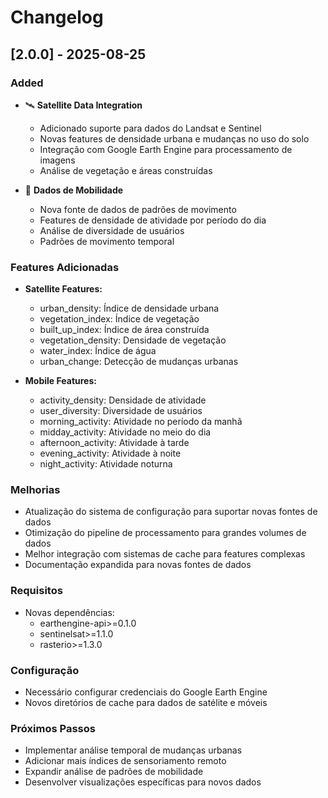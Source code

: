 # Changelog

## [2.0.0] - 2025-08-25

### Added
- 🛰️ **Satellite Data Integration**
  - Adicionado suporte para dados do Landsat e Sentinel
  - Novas features de densidade urbana e mudanças no uso do solo
  - Integração com Google Earth Engine para processamento de imagens
  - Análise de vegetação e áreas construídas

- 📱 **Dados de Mobilidade**
  - Nova fonte de dados de padrões de movimento
  - Features de densidade de atividade por período do dia
  - Análise de diversidade de usuários
  - Padrões de movimento temporal

### Features Adicionadas
- **Satellite Features:**
  - urban_density: Índice de densidade urbana
  - vegetation_index: Índice de vegetação
  - built_up_index: Índice de área construída
  - vegetation_density: Densidade de vegetação
  - water_index: Índice de água
  - urban_change: Detecção de mudanças urbanas

- **Mobile Features:**
  - activity_density: Densidade de atividade
  - user_diversity: Diversidade de usuários
  - morning_activity: Atividade no período da manhã
  - midday_activity: Atividade no meio do dia
  - afternoon_activity: Atividade à tarde
  - evening_activity: Atividade à noite
  - night_activity: Atividade noturna

### Melhorias
- Atualização do sistema de configuração para suportar novas fontes de dados
- Otimização do pipeline de processamento para grandes volumes de dados
- Melhor integração com sistemas de cache para features complexas
- Documentação expandida para novas fontes de dados

### Requisitos
- Novas dependências:
  - earthengine-api>=0.1.0
  - sentinelsat>=1.1.0
  - rasterio>=1.3.0

### Configuração
- Necessário configurar credenciais do Google Earth Engine
- Novos diretórios de cache para dados de satélite e móveis

### Próximos Passos
- Implementar análise temporal de mudanças urbanas
- Adicionar mais índices de sensoriamento remoto
- Expandir análise de padrões de mobilidade
- Desenvolver visualizações específicas para novos dados
